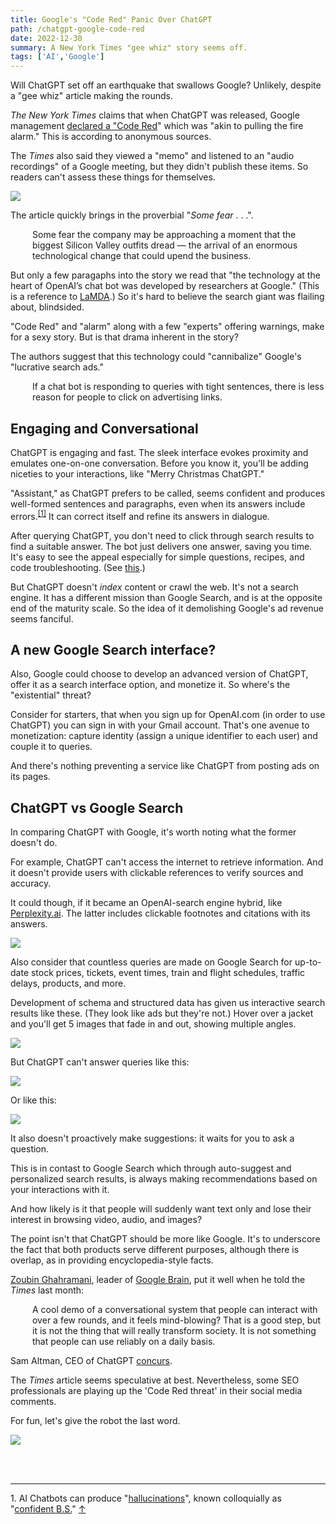 ```yaml
---
title: Google's "Code Red" Panic Over ChatGPT
path: /chatgpt-google-code-red
date: 2022-12-30
summary: A New York Times "gee whiz" story seems off.
tags: ['AI','Google']
---
```


Will ChatGPT set off an earthquake that swallows Google? Unlikely, despite a "gee whiz" article making the rounds.

_The New York Times_ claims that when ChatGPT was released, Google management <a href="https://archive.ph/https://www.nytimes.com/2022/12/21/technology/ai-chatgpt-google-search.html" target="blank">declared a "Code Red</a>" which was "akin to pulling the fire alarm." This is according to anonymous sources. 

The _Times_ also said they viewed a "memo" and listened to an "audio recordings" of a Google meeting, but they didn't publish these items. So readers can't assess these things for themselves. 

<img src="https://res.cloudinary.com/icecloud7/image/upload/v1672432331/SignalFox/nyt-chatgpt-code-red-google_mj93ec.png" />

The article quickly brings in the proverbial "_Some fear_ . . .".

<div style="padding-left: 2.5em;"><p>Some fear the company may be approaching a moment that the biggest Silicon Valley outfits dread — the arrival of an enormous technological change that could upend the business.</p></div>

But only a few paragaphs into the story we read that "the technology at the heart of OpenAI’s chat bot was developed by researchers at Google." (This is a reference to <a href="https://ai.googleblog.com/2022/01/lamda-towards-safe-grounded-and-high.html" target="blank">LaMDA</a>.) So it's hard to believe the search giant was flailing about, blindsided.

"Code Red" and "alarm" along with a few "experts" offering warnings, make for a sexy story. But is that drama inherent in the story?

The authors suggest that this technology could "cannibalize" Google's "lucrative search ads."

<div style="padding-left: 2.5em;"><p>If a chat bot is responding to queries with tight sentences, there is less reason for people to click on advertising links.</p></div>

## Engaging and Conversational

ChatGPT is engaging and fast. The sleek interface evokes proximity and emulates one-on-one conversation. Before you know it, you'll be adding niceties to your interactions, like "Merry Christmas ChatGPT."

"Assistant," as ChatGPT prefers to be called, seems confident and produces well-formed sentences and paragraphs, even when its answers include errors.<sup><a id="footnote-1-ref" href="#footnote-1">[1]</a></sup> It can correct itself and refine its answers in dialogue. 

After querying ChatGPT, you don't need to click through search results to find a suitable answer. The bot just delivers one answer, saving you time. It's easy to see the appeal especially for simple questions, recipes, and code troubleshooting. (See <a href="https://www.surgehq.ai/blog/googles-existential-threat-chatgpt-matches-googles-performance-on-informational-search-queries-and-smashes-it-on-coding" target="blank">this</a>.)

But ChatGPT doesn't _index_ content or crawl the web. It's not a search engine. It has a different mission than Google Search, and is at the opposite end of the maturity scale. So the idea of it demolishing Google's ad revenue seems fanciful.

## A new Google Search interface?

Also, Google could choose to develop an advanced version of ChatGPT, offer it as a search interface option, and monetize it. So where's the "existential" threat?

Consider for starters, that when you sign up for OpenAI.com (in order to use ChatGPT) you can sign in with your Gmail account. That's one avenue to monetization: capture identity (assign a unique identifier to each user) and couple it to queries. 

And there's nothing preventing a service like ChatGPT from posting ads on its pages. 

## ChatGPT vs Google Search

In comparing ChatGPT with Google, it's worth noting what the former doesn't do.

For example, ChatGPT can't access the internet to retrieve information. And it doesn't provide users with clickable references to verify sources and accuracy. 

It could though, if it became an OpenAI-search engine hybrid, like <a href="https://www.perplexity.ai/" target="blank">Perplexity.ai</a>. The latter includes clickable footnotes and citations with its answers.

<img src="https://res.cloudinary.com/icecloud7/image/upload/v1672454812/SignalFox/perplexity-ai_is865c.png" />

Also consider that countless queries are made on Google Search for up-to-date stock prices, tickets, event times, train and flight schedules, traffic delays, products, and more. 

Development of schema and structured data has given us interactive search results like these. (They look like ads but they're not.) Hover over a jacket and you'll get 5 images that fade in and out, showing multiple angles. 

<img src="https://res.cloudinary.com/icecloud7/image/upload/f_auto/v1672430369/SignalFox/lambskin-bomber-jacket_af9b7s.png" />

But ChatGPT can't answer queries like this: 

<img src="https://res.cloudinary.com/icecloud7/image/upload/f_auto/v1672431118/SignalFox/chatgpt-prices-ratings_obyx7r.png" />

Or like this: 

<img src="https://res.cloudinary.com/icecloud7/image/upload/v1672430632/SignalFox/chatgpt-limitations_oocptj.png" />

It also doesn't proactively make suggestions: it waits for you to ask a question.

This is in contast to Google Search which through auto-suggest and personalized search results, is always making recommendations based on your interactions with it.

And how likely is it that people will suddenly want text only and lose their interest in browsing video, audio, and images?

The point isn't that ChatGPT should be more like Google. It's to underscore the fact that both products serve different purposes, although there is overlap, as in providing encyclopedia-style facts.

<a href="https://research.google/people/107923/" target="blank">Zoubin Ghahramani</a>, leader of <a href="https://research.google/teams/brain/" target="blank">Google Brain</a>, put it well when he told the _Times_ last month: 

<div style="padding-left: 2.5em;"><p>A cool demo of a conversational system that people can interact with over a few rounds, and it feels mind-blowing? That is a good step, but it is not the thing that will really transform society. It is not something that people can use reliably on a daily basis.</p></div>

Sam Altman, CEO of ChatGPT <a href="https://twitter.com/sama/status/1601731295792414720?s=20&t=pM3JTMZ-D8-Qw5q-TXsA8w" target="blank">concurs</a>.

The _Times_ article seems speculative at best. Nevertheless, some SEO professionals are playing up the 'Code Red threat' in their social media comments.

For fun, let's give the robot the last word.

<img src="https://res.cloudinary.com/icecloud7/image/upload/f_auto/e_sharpen/v1672429135/SignalFox/chatgpt-code-red_u3i0vk.png" />

<br/><br/><hr/>
<p id="footnote-1">
1. AI Chatbots can produce "<a href="https://en.wikipedia.org/wiki/Hallucination_(artificial_intelligence)#:~:text=In%20artificial%20intelligence%2C%20a%20hallucination,justified%20by%20its%20training%20data." target="blank">hallucinations</a>", known colloquially as "<a href="https://twitter.com/jdwalters85/status/1608661137738063874" target="blank">confident B.S.</a>" <a href="#footnote-1-ref">↑</a> 
</p>


